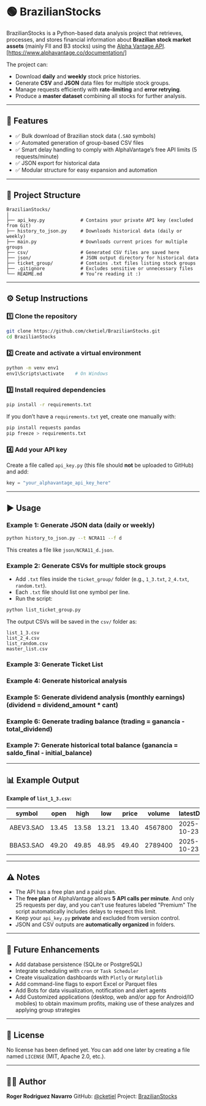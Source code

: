 # 🟢 BrazilianStocks

BrazilianStocks is a Python-based data analysis project that retrieves, processes, and stores financial information about **Brazilian stock market assets** (mainly FII and B3 stocks) using the [Alpha Vantage API](https://www.alphavantage.co/). [https://www.alphavantage.co/documentation/]

The project can:

* Download **daily** and **weekly** stock price histories.
* Generate **CSV** and **JSON** data files for multiple stock groups.
* Manage requests efficiently with **rate-limiting** and **error retrying**.
* Produce a **master dataset** combining all stocks for further analysis.

---

## 🚀 Features

* ✅ Bulk download of Brazilian stock data (`.SAO` symbols)
* ✅ Automated generation of group-based CSV files
* ✅ Smart delay handling to comply with AlphaVantage’s free API limits (5 requests/minute)
* ✅ JSON export for historical data
* ✅ Modular structure for easy expansion and automation

---

## 🧠 Project Structure

```
BrazilianStocks/
│
├── api_key.py             # Contains your private API key (excluded from Git)
├── history_to_json.py     # Downloads historical data (daily or weekly)
├── main.py                # Downloads current prices for multiple groups
├── csv/                   # Generated CSV files are saved here
├── json/                  # JSON output directory for historical data
├── ticket_group/          # Contains .txt files listing stock groups
├── .gitignore             # Excludes sensitive or unnecessary files
└── README.md              # You’re reading it :)
```

---

## ⚙️ Setup Instructions

### 1️⃣ Clone the repository

```bash
git clone https://github.com/cketiel/BrazilianStocks.git
cd BrazilianStocks
```

### 2️⃣ Create and activate a virtual environment

```bash
python -m venv env1
env1\Scripts\activate    # On Windows
```

### 3️⃣ Install required dependencies

```bash
pip install -r requirements.txt
```

If you don’t have a `requirements.txt` yet, create one manually with:

```bash
pip install requests pandas
pip freeze > requirements.txt
```

### 4️⃣ Add your API key

Create a file called `api_key.py` (this file should **not** be uploaded to GitHub) and add:

```python
key = "your_alphavantage_api_key_here"
```

---

## ▶️ Usage

### Example 1: Generate JSON data (daily or weekly)

```bash
python history_to_json.py --t NCRA11 --f d
```

This creates a file like `json/NCRA11_d.json`.

### Example 2: Generate CSVs for multiple stock groups

* Add `.txt` files inside the `ticket_group/` folder (e.g., `1_3.txt`, `2_4.txt`, `random.txt`).
* Each `.txt` file should list one symbol per line.
* Run the script:

```bash
python list_ticket_group.py
```

The output CSVs will be saved in the `csv/` folder as:

```
list_1_3.csv
list_2_4.csv
list_random.csv
master_list.csv
```
### Example 3: Generate Ticket List
### Example 4: Generate historical analysis
### Example 5: Generate dividend analysis (monthly earnings) (dividend = dividend_amount * cant)
### Example 6: Generate trading balance (trading = ganancia - total_dividend)
### Example 7: Generate historical total balance (ganancia = saldo_final - initial_balance)
  
---

## 📊 Example Output

**Example of `list_1_3.csv`:**

| symbol    | open  | high  | low   | price | volume  | latestDay  | previousClose | change | changePercent |
| --------- | ----- | ----- | ----- | ----- | ------- | ---------- | ------------- | ------ | ------------- |
| ABEV3.SAO | 13.45 | 13.58 | 13.21 | 13.40 | 4567800 | 2025-10-23 | 13.50         | -0.10  | -0.74%        |
| BBAS3.SAO | 49.20 | 49.85 | 48.95 | 49.40 | 2789400 | 2025-10-23 | 49.10         | +0.30  | +0.61%        |

---

## ⚠️ Notes
* The API has a free plan and a paid plan.
* The **free plan** of AlphaVantage allows **5 API calls per minute**. And only 25 requests per day, and you can't use features labeled "Premium"
  The script automatically includes delays to respect this limit.
* Keep your `api_key.py` **private** and excluded from version control.
* JSON and CSV outputs are **automatically organized** in folders.

---

## 🧩 Future Enhancements

* Add database persistence (SQLite or PostgreSQL)
* Integrate scheduling with `cron` or `Task Scheduler`
* Create visualization dashboards with `Plotly` or `Matplotlib`
* Add command-line flags to export Excel or Parquet files
* Add Bots for data visualization, notification and alert agents
* Add Customized applications (desktop, web and/or app for Android/IO mobiles) to obtain maximum profits, making use of these analyzes and applying group strategies

---

## 📜 License

No license has been defined yet.
You can add one later by creating a file named `LICENSE` (MIT, Apache 2.0, etc.).

---

## 👨‍💻 Author

**Roger Rodriguez Navarro**
GitHub: [@cketiel](https://github.com/cketiel)
Project: [BrazilianStocks](https://github.com/cketiel/BrazilianStocks)
